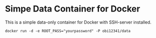 Simpe Data Container for Docker
===========

This is a simple data-only container for Docker with SSH-server installed.

	docker run -d -e ROOT_PASS="yourpassword" -P obi12341/data

